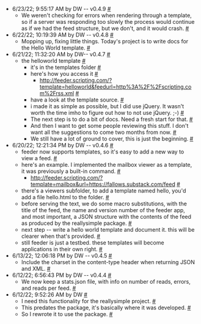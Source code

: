 * <a name="a0"></a>6/23/22; 9:55:17 AM by DW -- v0.4.9 <a href="#a0">#</a>
   * <a name="a1"></a>We weren't checking for errors when rendering through a template, so if a server was responding too slowly the process would continue as if we had the feed structure, but we don't, and it would crash.  <a href="#a1">#</a>
* <a name="a2"></a>6/22/22; 10:19:39 AM by DW -- v0.4.8 <a href="#a2">#</a>
   * <a name="a3"></a>Mopping up, fixing little things. Today's project is to write docs for the Hello World template.  <a href="#a3">#</a>
* <a name="a4"></a>6/21/22; 11:32:20 AM by DW-- v0.4.7 <a href="#a4">#</a>
   * <a name="a5"></a>the helloworld template <a href="#a5">#</a>
      * <a name="a6"></a>it's in the templates folder <a href="#a6">#</a>
      * <a name="a7"></a>here's how you access it <a href="#a7">#</a>
         * <a name="a8"></a><a href="http://feeder.scripting.com/?template=helloworld&feedurl=http%3A%2F%2Fscripting.com%2Frss.xml">http://feeder.scripting.com/?template=helloworld&feedurl=http%3A%2F%2Fscripting.com%2Frss.xml</a> <a href="#a8">#</a>
      * <a name="a9"></a>have a look at the template source. <a href="#a9">#</a>
      * <a name="a10"></a>i made it as simple as possible, but I did use jQuery. It wasn't worth the time imho to figure out how to not use jQuery. ;-) <a href="#a10">#</a>
      * <a name="a11"></a>The next step is to do a bit of docs. Need a fresh start for that.  <a href="#a11">#</a>
      * <a name="a12"></a>And then I want to get some people reviewing this stuff. I don't want all the suggestions to come two months from now.  <a href="#a12">#</a>
      * <a name="a13"></a>We still have a lot of ground to cover, this is just the beginning. <a href="#a13">#</a>
* <a name="a14"></a>6/20/22; 12:21:34 PM by DW -- v0.4.6 <a href="#a14">#</a>
   * <a name="a15"></a>feeder now supports templates, so it's easy to add a new way to view a feed.  <a href="#a15">#</a>
   * <a name="a16"></a>here's an example. I implemented the mailbox viewer as a template, it was previously a built-in command. <a href="#a16">#</a>
      * <a name="a17"></a><a href="http://feeder.scripting.com/?template=mailbox&url=https://fallows.substack.com/feed">http://feeder.scripting.com/?template=mailbox&url=https://fallows.substack.com/feed</a> <a href="#a17">#</a>
   * <a name="a18"></a>there's a viewers subfolder, to add a template named hello, you'd add a file hello.html to the folder. <a href="#a18">#</a>
   * <a name="a19"></a>before serving the text, we do some macro substitutions, with the title of the feed, the name and version number of the feeder app, and most important, a JSON structure with the contents of the feed as produced by the reallysimple package.  <a href="#a19">#</a>
   * <a name="a20"></a>next step -- write a hello world template and document it. this will be clearer when that's provided. <a href="#a20">#</a>
   * <a name="a21"></a>still feeder is just a testbed. these templates will become applications in their own right.  <a href="#a21">#</a>
* <a name="a22"></a>6/13/22; 12:06:18 PM by DW -- v0.4.5 <a href="#a22">#</a>
   * <a name="a23"></a>Include the charset in the content-type header when returning JSON and XML.  <a href="#a23">#</a>
* <a name="a24"></a>6/12/22; 6:56:43 PM by DW -- v0.4.4 <a href="#a24">#</a>
   * <a name="a25"></a>We now keep a stats.json file, with info on number of reads, errors, and reads per feed. <a href="#a25">#</a>
* <a name="a26"></a>6/12/22; 9:52:26 AM by DW <a href="#a26">#</a>
   * <a name="a27"></a>I need this functionality for the reallysimple project.  <a href="#a27">#</a>
   * <a name="a28"></a>This predates the package, it's basically where it was developed. <a href="#a28">#</a>
   * <a name="a29"></a>So I rewrote it to use the package.  <a href="#a29">#</a>
